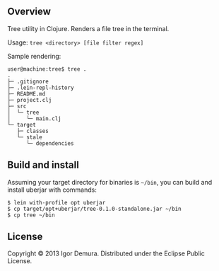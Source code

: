 ## Overview
Tree utility in Clojure. Renders a file tree in the terminal.

Usage:
```tree <directory> [file filter regex]```

Sample rendering:
```
user@machine:tree$ tree .
.
├─ .gitignore
├─ .lein-repl-history
├─ README.md
├─ project.clj
├─ src
│  └─ tree
│     └─ main.clj
└─ target
   ├─ classes
   └─ stale
      └─ dependencies
```

## Build and install

Assuming your target directory for binaries is `~/bin`, you can build and
install uberjar with commands:
```
$ lein with-profile opt uberjar
$ cp target/opt+uberjar/tree-0.1.0-standalone.jar ~/bin
$ cp tree ~/bin
```

## License

Copyright © 2013 Igor Demura. Distributed under the Eclipse Public License.

